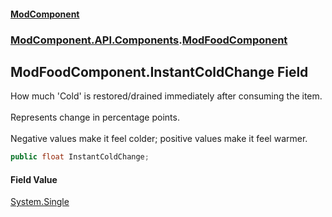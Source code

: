 #### [ModComponent](index.md 'index')
### [ModComponent.API.Components](index.md#ModComponent.API.Components 'ModComponent.API.Components').[ModFoodComponent](ModFoodComponent.md 'ModComponent.API.Components.ModFoodComponent')

## ModFoodComponent.InstantColdChange Field

How much 'Cold' is restored/drained immediately after consuming the item.<br/>  
Represents change in percentage points.<br/>  
Negative values make it feel colder; positive values make it feel warmer.

```csharp
public float InstantColdChange;
```

#### Field Value
[System.Single](https://docs.microsoft.com/en-us/dotnet/api/System.Single 'System.Single')